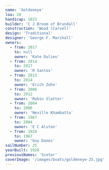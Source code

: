 ```yaml
---
name: 'Goldeneye'
loa: 20
handicap: 1023
builder: 'C J Broom of Brundall'
construction: 'Wood (Carvel)'
design: 'Traditional'
designer: 'George F. Marshall'
owners:
  - from: 2017
    to: null
    owner: 'Kate Dulieu'
  - from: 2014
    to: 2017
    owner: 'R Santos'
  - from: 2012
    to: 2014
    owner: 'Erich Zohn'
  - from: 2006
    to: 2012
    owner: 'Robin Slatter'
  - from: 2004
    to: 2006
    owner: 'Neville Khambatta'
  - from: 1967
    to: 2004
    owner: 'E C Alston'
  - from: 1928
    to: 1967
    owner: 'Guy Danes'
sailNumber: 25
yearBuilt: 1928
previousNames: 'Scoter'
coverImage: '/images/boats/goldeneye-25.jpg'
---
```

